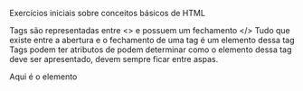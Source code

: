 Exercícios iniciais sobre conceitos básicos de HTML

Tags são representadas entre <> e possuem um fechamento </>
Tudo que existe entre a abertura e o fechamento de uma tag é um elemento dessa tag
Tags podem ter atributos de podem determinar como o elemento dessa tag deve ser apresentado, devem sempre ficar entre aspas.

 <tag atributo="">Aqui é o elemento</tag>

